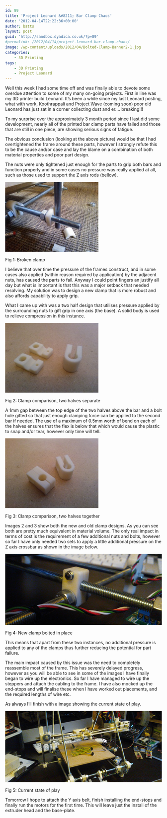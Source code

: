 ```yaml
---
id: 89
title: 'Project Leonard &#8211; Bar Clamp Chaos'
date: '2012-04-14T22:22:36+00:00'
author: batts
layout: post
guid: 'http://sandbox.dyadica.co.uk/?p=89'
#permalink: /2012/04/14/project-leonard-bar-clamp-chaos/
image: /wp-content/uploads/2012/04/Bolted-Clamp-Banner2-1.jpg
categories:
    - 3D Printing
tags:
    - 3D Printing
    - Project Leonard
---
```


Well this week I had some time off and was finally able to devote some overdue attention to some of my many on-going projects. First in line was my 3D printer build Leonard. It’s been a while since my last Leonard posting, what with work, Koothrappali and Project Wave (coming soon) poor old Leonard has just sat in a corner collecting dust and er…. breaking!!!

To my surprise over the approximately 3 month period since I last did some development, nearly all of the printed bar clamp parts have failed and those that are still in one piece, are showing serious signs of fatigue.

The obvious conclusion (looking at the above picture) would be that I had overtightened the frame around these parts, however I strongly refute this to be the cause and/or case and lay the blame on a combination of both material properties and poor part design.

The nuts were only tightened just enough for the parts to grip both bars and function properly and in some cases no pressure was really applied at all, such as those used to support the Z axis rods (bellow).

[![](/wp-content/uploads/2012/04/Broken-Clamp-3-300x225.jpg "Broken Clamp 3")](/wp-content/uploads/2012/04/Broken-Clamp-3.jpg)

<span class="caption">Fig 1: Broken clamp</span>

I believe that over time the pressure of the frames construct, and in some cases also applied (within reason required by application) by the adjacent nuts, has caused the parts to fail. Anyway I could point fingers an justify all day but what is important is that this was a major setback that needed resolving. My solution was to design a new clamp that is more robust and also affords capability to apply grip.

What I came up with was a two half design that utilises pressure applied by the surrounding nuts to gift grip in one axis (the base). A solid body is used to relieve compression in this instance.

[![](/wp-content/uploads/2012/04/Clamp-Comparison-2-300x225.jpg "Clamp Comparison 2")](/wp-content/uploads/2012/04/Clamp-Comparison-2.jpg)

<span class="caption">Fig 2: Clamp comparison, two halves separate</span>

A 1mm gap between the top edge of the two halves above the bar and a bolt hole gifted so that just enough clamping force can be applied to the second bar if needed. The use of a maximum of 0.5mm worth of bend on each of the halves ensures that the flex is below that which would cause the plastic to snap and/or tear, however only time will tell.

[![](/wp-content/uploads/2012/04/Camp-Comparison-1-300x225.jpg "Camp Comparison 1")](/wp-content/uploads/2012/04/Camp-Comparison-1.jpg)

<span class="caption">Fig 3: Clamp comparison, two halves together</span>

Images 2 and 3 show both the new and old clamp designs. As you can see both are pretty much equivalent in material volume. The only real impact in terms of cost is the requirement of a few additional nuts and bolts, however so far I have only needed two sets to apply a little additional pressure on the Z axis crossbar as shown in the image below.

[![](/wp-content/uploads/2012/04/Bolted-Clamp-Banner.jpg "Bolted Clamp Banner")](/wp-content/uploads/2012/04/Bolted-Clamp-Banner.jpg)

<span class="caption">Fig 4: New clamp bolted in place</span>

This means that apart from these two instances, no additional pressure is applied to any of the clamps thus further reducing the potential for part failure.

The main impact caused by this issue was the need to completely reassemble most of the frame. This has severely delayed progress, however as you will be able to see in some of the images I have finally began to wire up the electronics. So far I have managed to wire up the steppers and attach the cabling to the frame. I have also mocked up the end-stops and will finalise these when I have worked out placements, and the required lengths of wire etc.

As always I’ll finish with a image showing the current state of play.

[![](/wp-content/uploads/2012/04/Current-State-Banner.jpg "Current State Banner")](/wp-content/uploads/2012/04/Current-State-Banner.jpg)

<span class="caption">Fig 5: Current state of play</span>

Tomorrow I hope to attach the Y axis belt, finish installing the end-stops and finally run the motors for the first time. This will leave just the install of the extruder head and the base-plate.